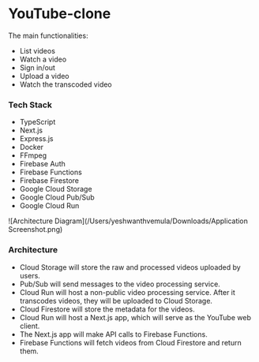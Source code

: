 # YouTube-clone

The main functionalities:

- List videos
- Watch a video
- Sign in/out
- Upload a video
- Watch the transcoded video

### Tech Stack

- TypeScript
- Next.js
- Express.js
- Docker
- FFmpeg
- Firebase Auth
- Firebase Functions
- Firebase Firestore
- Google Cloud Storage
- Google Cloud Pub/Sub
- Google Cloud Run

![Architecture Diagram](/Users/yeshwanthvemula/Downloads/Application Screenshot.png)

### Architecture

- Cloud Storage will store the raw and processed videos uploaded by users.
- Pub/Sub will send messages to the video processing service.
- Cloud Run will host a non-public video processing service. After it transcodes videos, they will be uploaded to Cloud Storage.
- Cloud Firestore will store the metadata for the videos.
- Cloud Run will host a Next.js app, which will serve as the YouTube web client.
- The Next.js app will make API calls to Firebase Functions.
- Firebase Functions will fetch videos from Cloud Firestore and return them.
